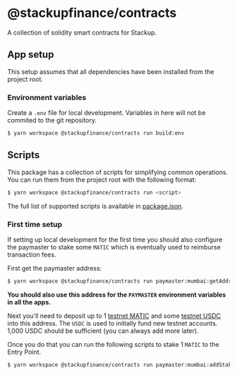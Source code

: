 # @stackupfinance/contracts

A collection of solidity smart contracts for Stackup.

## App setup

This setup assumes that all dependencies have been installed from the project root.

### Environment variables

Create a `.env` file for local development. Variables in here will not be commited to the git repository.

```bash
$ yarn workspace @stackupfinance/contracts run build:env
```

## Scripts

This package has a collection of scripts for simplifying common operations. You can run them from the project root with the following format:

```bash
$ yarn workspace @stackupfinance/contracts run <script>
```

The full list of supported scripts is available in [package.json](./package.json).

### First time setup

If setting up local development for the first time you should also configure the paymaster to stake some `MATIC` which is eventually used to reimburse transaction fees.

First get the paymaster address:

```bash
$ yarn workspace @stackupfinance/contracts run paymaster:mumbai:getAddress
```

**You should also use this address for the `PAYMASTER` environment variables in all the apps.**

Next you'll need to deposit up to 1 [testnet MATIC](https://faucet.polygon.technology/) and some [testnet USDC](https://mumbai.polygonscan.com/address/0x1480376ab166eb712cf944592d215ece0d47f268#writeContract) into this address. The `USDC` is used to initially fund new testnet accounts. 1,000 USDC should be sufficient (you can always add more later).

Once you do that you can run the following scripts to stake 1 `MATIC` to the Entry Point.

```bash
$ yarn workspace @stackupfinance/contracts run paymaster:mumbai:addStake
```
